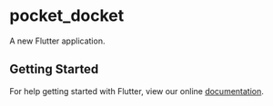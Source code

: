 # pocket_docket

A new Flutter application.

## Getting Started

For help getting started with Flutter, view our online
[documentation](https://flutter.io/).
